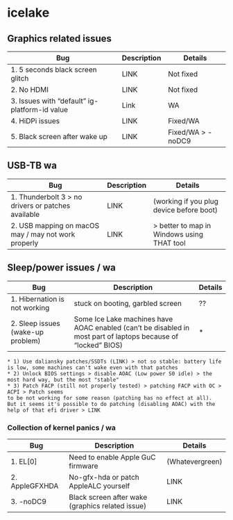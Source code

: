 # icelake

## Graphics related issues

| Bug | Description | Details |
| ------ | ------ | ------ |
| 1. 5 seconds black screen glitch | LINK | Not fixed |
| 2. No HDMI | LINK | Not fixed |
| 3. Issues with “default” ig-platform-id value | Link | WA |
| 4. HiDPi issues | LINK | Fixed/WA |
| 5. Black screen after wake up | LINK | Fixed/WA > -noDC9 |

## USB-TB wa

| Bug | Description | Details |
| ------ | ------ | ------ |
| 1. Thunderbolt 3 > no drivers or patches available | LINK | (working if you plug device before boot) |
| 2. USB mapping on macOS may / may not work properly | LINK | > better to map in Windows using THAT tool |

## Sleep/power issues / wa

| Bug | Description | Details |
| ------ | ------ | ------ |
| 1. Hibernation is not working | stuck on booting, garbled screen | ?? |
| 2. Sleep issues (wake-up problem) | Some Ice Lake machines have AOAC enabled (can’t be disabled in most part of laptops because of “locked” BIOS) | * |
	* 1) Use daliansky patches/SSDTs (LINK) > not so stable: battery life is low, some machines can't wake even with that patches
	* 2) Unlock BIOS settings > disable AOAC (Low power S0 idle) > the most hard way, but the most "stable"
	* 3) Patch FACP (still not properly tested) > patching FACP with OC > ACPI > Patch seems 
	to be not working for some reason (patching has no effect at all). 
	But it seems it's possible to do patching (disabling AOAC) with the help of that efi driver > LINK

### Collection of kernel panics / wa

| Bug | Description | Details |
| ------ | ------ | ------ |
| 1. EL[0] | Need to enable Apple GuC firmware | (Whatevergreen) |
| 2. AppleGFXHDA |  No-gfx-hda or patch AppleALC yourself | LINK |
| 3. -noDC9 | Black screen after wake (graphics related issue) | LINK |
